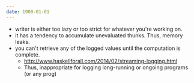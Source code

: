 ```yaml
---
date: 1900-01-01
---
```



- writer is either too lazy or too strict for whatever you're working on.
- it has a tendency to accumulate unevaluated thunks. Thus, memory leaks.
- you can't retrieve any of the logged values until the computation is complete.
  - http://www.haskellforall.com/2014/02/streaming-logging.html
  - Thus, inappropriate for logging long-running or ongoing programs (or any prog)

